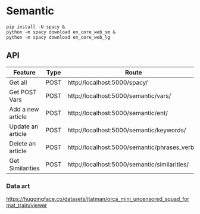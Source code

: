# Semantic
```
pip install -U spacy &
python -m spacy download en_core_web_sm &
python -m spacy download en_core_web_lg
```

## API
Feature | Type | Route | Access
------------ | ------------- | ------------- | -------------
Get all        | POST | http://localhost:5000/spacy/ | Public
Get POST Vars | POST | http://localhost:5000/semantic/vars/ | Public
Add a new article | POST | http://localhost:5000/semantic/ent/ | Public
Update an article | POST | http://localhost:5000/semantic/keywords/ | Public
Delete an article | POST | http://localhost:5000/semantic/phrases_verbs/ | Public
Get Similarities | POST | http://localhost:5000/semantic/similarities/ | Public

### Data art
https://huggingface.co/datasets/jtatman/orca_mini_uncensored_squad_format_train/viewer
